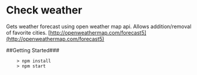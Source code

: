 # Check weather

Gets weather forecast using open weather map api. Allows addition/removal of favorite cities.
[http://openweathermap.com/forecast5](http://openweathermap.com/forecast5)

##Getting Started###

```
	> npm install
	> npm start
```

